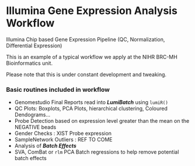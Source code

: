 Illumina Gene Expression Analysis Workflow
===========================================

Illumina Chip based Gene Expression Pipeline (QC, Normalization, Differential Expression)  

This is an example of a typical workflow we apply at the NIHR BRC-MH Bioinformatics unit.  

Please note that this is under constant development and tweaking.  

### Basic routines included in workflow 

- Genomestudio Final Reports read into ***LumiBatch***  using `lumiR()`
- QC Plots: Boxplots, PCA Plots, hierarchical clustering, Coloured Dendograms...
- Probe Detection based on expression level greater than the mean on the NEGATIVE beads
- Gender Checks : XIST Probe expression
- SampleNetwork Outliers : REF TO COME
- Analysis of ***Batch Effects***
- SVA, ComBat or `rlm` PCA Batch regressions to help remove potential batch effects  

